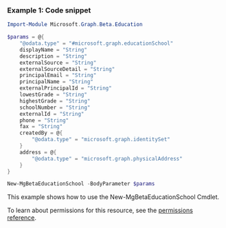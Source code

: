 ### Example 1: Code snippet

```powershell
Import-Module Microsoft.Graph.Beta.Education

$params = @{
	"@odata.type" = "#microsoft.graph.educationSchool"
	displayName = "String"
	description = "String"
	externalSource = "String"
	externalSourceDetail = "String"
	principalEmail = "String"
	principalName = "String"
	externalPrincipalId = "String"
	lowestGrade = "String"
	highestGrade = "String"
	schoolNumber = "String"
	externalId = "String"
	phone = "String"
	fax = "String"
	createdBy = @{
		"@odata.type" = "microsoft.graph.identitySet"
	}
	address = @{
		"@odata.type" = "microsoft.graph.physicalAddress"
	}
}

New-MgBetaEducationSchool -BodyParameter $params
```
This example shows how to use the New-MgBetaEducationSchool Cmdlet.
To learn about permissions for this resource, see the [permissions reference](/graph/permissions-reference).

